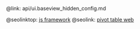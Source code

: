 @link: api/ui.baseview_hidden_config.md

@seolinktop: [js framework](https://webix.com)
@seolink: [pivot table web](https://webix.com/pivot/)
